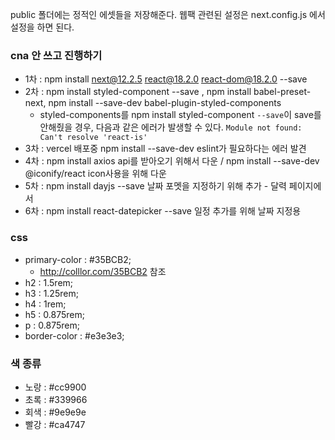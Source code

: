 public 폴더에는 정적인 에셋들을 저장해준다.
웹팩 관련된 설정은 next.config.js 에서 설정을 하면 된다.

### cna 안 쓰고 진행하기
- 1차 : npm install next@12.2.5 react@18.2.0 react-dom@18.2.0 --save
- 2차 : npm install styled-component --save , npm install babel-preset-next,  npm install --save-dev babel-plugin-styled-components
    - styled-components를 npm install styled-component `--save`이 save를 안해줬을 경우, 다음과 같은 에러가 발생할 수 있다. `Module not found: Can't resolve 'react-is'` 
- 3차 : vercel 배포중 npm install --save-dev eslint가 필요하다는 에러 발견
- 4차 : npm install axios api를 받아오기 위해서 다운 / npm install --save-dev @iconify/react icon사용을 위해 다운
- 5차 : npm install dayjs --save 날짜 포멧을 지정하기 위해 추가 - 달력 페이지에서 
- 6차 : npm install react-datepicker --save 일정 추가를 위해 날짜 지정용

### css 
- primary-color : #35BCB2;
    - http://colllor.com/35BCB2 참조
- h2 : 1.5rem;
- h3 : 1.25rem;
- h4 : 1rem;
- h5 : 0.875rem;
- p : 0.875rem;
- border-color : #e3e3e3;

### 색 종류
- 노랑 : #cc9900
- 초록 : #339966
- 회색 : #9e9e9e
- 빨강 : #ca4747